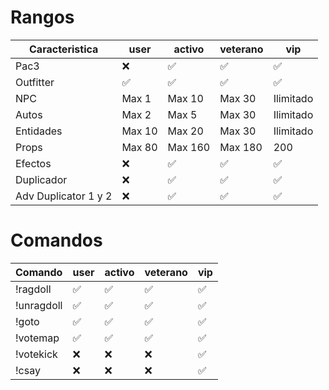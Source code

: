 # Rangos

| Caracteristica | user | activo | veterano | vip |
|----------------|------|--------|----------|-----|
| Pac3           | ❌  | ✅    | ✅      | ✅  |
| Outfitter      | ✅  | ✅    | ✅      | ✅  |
| NPC            | Max 1 | Max 10 | Max 30 | Ilimitado |
| Autos          | Max 2 | Max 5 | Max 30 | Ilimitado |
| Entidades      | Max 10 | Max 20 | Max 30 | Ilimitado |
| Props          | Max 80 | Max 160 | Max 180 | 200 |
| Efectos        | ❌  | ✅    | ✅      | ✅  |
| Duplicador     | ❌  | ✅    | ✅      | ✅  |
| Adv Duplicator 1 y 2 | ❌  | ✅    | ✅      | ✅  |

# Comandos

| Comando       | user | activo | veterano | vip |
|---------------|------|--------|----------|-----|
| !ragdoll      | ✅  | ✅    | ✅      | ✅  |
| !unragdoll    | ✅  | ✅    | ✅      | ✅  |
| !goto         | ✅  | ✅    | ✅      | ✅  |
| !votemap      | ✅  | ✅    | ✅      | ✅  |
| !votekick     | ❌  | ❌    | ❌      | ✅  |
| !csay         | ❌  | ❌    | ❌      | ✅  |
